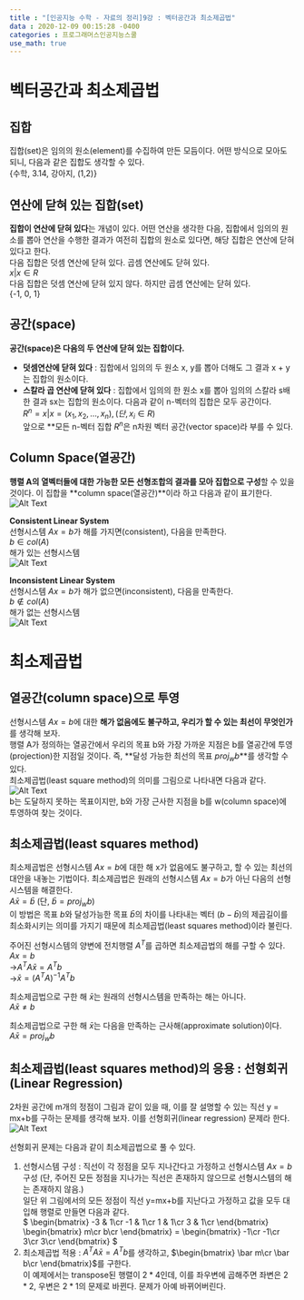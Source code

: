 ```yaml
---
title : "[인공지능 수학 - 자료의 정리]9강 : 벡터공간과 최소제곱법"
data : 2020-12-09 00:15:28 -0400
categories : 프로그래머스인공지능스쿨
use_math: true
---
```

# 벡터공간과 최소제곱법
## 집합
집합(set)은 임의의 원소(element)를 수집하여 만든 모듬이다. 어떤 방식으로 모아도 되니, 다음과 같은 집합도 생각할 수 있다.  
{수학, 3.14, 강아지, (1,2)}  
  
## 연산에 닫혀 있는 집합(set)
**집합이 연산에 닫혀 있다**는 개념이 있다. 어떤 연산을 생각한 다음, 집합에서 임의의 원소를 뽑아 연산을 수행한 결과가 여전히 집합의 원소로 있다면, 해당 집합은 연산에 닫혀 있다고 한다.  
다음 집합은 덧셈 연산에 닫혀 있다. 곱셈 연산에도 닫혀 있다.  
${x | x \in R}$  
다음 집합은 덧셈 연산에 닫혀 있지 않다. 하지만 곱셈 연산에는 닫혀 있다.  
{-1, 0, 1}  
  
## 공간(space)
**공간(space)은 다음의 두 연산에 닫혀 있는 집합이다.**  
- **덧셈연산에 닫혀 있다** : 집합에서 임의의 두 원소 x, y를 뽑아 더해도 그 결과 x + y는 집합의 원소이다.
- **스칼라 곱 연산에 닫혀 있다** : 집합에서 임의의 한 원소 x를 뽑아 임의의 스칼라 s배 한 결과 sx는 집합의 원소이다.
다음과 같이 n-벡터의 집합은 모두 공간이다.  
$R^n = {x|x = (x_1, x_2, \dots, x_n), (단, x_i \in R)}$  
앞으로 **모든 n-벡터 집합 $R^n$은 n차원 벡터 공간(vector space)라 부를 수 있다.  
  
## Column Space(열공간)
**행렬 A의 열벡터들에 대한 가능한 모든 선형조합의 결과를 모아 집합으로 구성**할 수 있을 것이다. 이 집합을 **column space(열공간)**이라 하고 다음과 같이 표기한다.  
![Alt Text](/assets/images/20201209/18.png)  
  
**Consistent Linear System**  
선형시스템 $Ax = b$가 해를 가지면(consistent), 다음을 만족한다.  
$b \in col(A)$  
해가 있는 선형시스템  
![Alt Text](/assets/images/20201209/19.png)  
  
**Inconsistent Linear System**  
선형시스템 $Ax = b$가 해가 없으면(inconsistent), 다음을 만족한다.  
$b \notin col(A)$  
해가 없는 선형시스템  
![Alt Text](/assets/images/20201209/20.png)  
  


# 최소제곱법
## 열공간(column space)으로 투영
선형시스템 $Ax = b$에 대한 **해가 없음에도 불구하고, 우리가 할 수 있는 최선이 무엇인가**를 생각해 보자.  
행렬 A가 정의하는 열공간에서 우리의 목표 b와 가장 가까운 지점은 b를 열공간에 투영(projection)한 지점일 것이다. 즉, **달성 가능한 최선의 목표 $proj_wb$**를 생각할 수 있다.  
최소제곱법(least square method)의 의미를 그림으로 나타내면 다음과 같다.  
![Alt Text](/assets/images/20201209/21.png)  
b는 도달하지 못하는 목표이지만, b와 가장 근사한 지점을 b를 w(column space)에 투영하여 찾는 것이다.  
  
## 최소제곱법(least squares method)
최소제곱법은 선형시스템 $Ax = b$에 대한 해 x가 없음에도 불구하고, 할 수 있는 최선의 대안을 내놓는 기법이다. 최소제곱법은 원래의 선형시스템 $Ax = b$가 아닌 다음의 선형시스템을 해결한다.  
$A\bar x = \bar b$ (단, $\bar b = proj_wb$)  
이 방법은 목표 $b$와 달성가능한 목표 $\bar b$의 차이를 나타내는 벡터 $(b - \bar b)$의 제곱길이를 최소화시키는 의미를 가지기 때문에 최소제곱법(least squares method)이라 불린다.  
  
주어진 선형시스템의 양변에 전치행렬 $A^T$를 곱하면 최소제곱법의 해를 구할 수 있다.  
$Ax = b$  
->$A^TA\bar x = A^Tb$  
->$\bar x = (A^TA)^{-1}A^Tb$  
  
최소제곱법으로 구한 해 $\bar x$는 원래의 선형시스템을 만족하는 해는 아니다.  
$A\bar x \neq b$  
  
최소제곱법으로 구한 해 $\bar x$는 다음을 만족하는 근사해(approximate solution)이다.  
$A\bar x = proj_wb$  
  
## 최소제곱법(least squares method)의 응용 : 선형회귀(Linear Regression)
2차원 공간에 m개의 정점이 그림과 같이 있을 때, 이를 잘 설명할 수 있는 직선 y = mx+b를 구하는 문제를 생각해 보자. 이를 선형회귀(linear regression) 문제라 한다.  
![Alt Text](/assets/images/20201209/22.png)  
  
선형회귀 문제는 다음과 같이 최소제곱법으로 풀 수 있다.  
1. 선형시스템 구성 : 직선이 각 정점을 모두 지나간다고 가정하고 선형시스템 $Ax = b$ 구성 (단, 주어진 모든 정점을 지나가는 직선은 존재하지 않으므로 선형시스템의 해는 존재하지 않음.)  
일단 위 그림에서의 모든 정점이 직선 y=mx+b를 지난다고 가정하고 값을 모두 대입해 행렬로 만들면 다음과 같다.  
$
\begin{bmatrix}
-3 & 1\cr
-1 & 1\cr
1 & 1\cr
3 & 1\cr
\end{bmatrix}
\begin{bmatrix}
m\cr
b\cr
\end{bmatrix}
=
\begin{bmatrix}
-1\cr
-1\cr
3\cr
3\cr
\end{bmatrix}
$  
2. 최소제곱법 적용 : $A^TA\bar x = A^Tb$를 생각하고, $\begin{bmatrix}
\bar m\cr
\bar b\cr
\end{bmatrix}$를 구한다.  
이 예제에서는 transpose된 행렬이 $2 * 4$인데, 이를 좌우변에 곱해주면 좌변은 $2 * 2$, 우변은 $2 * 1$의 문제로 바뀐다. 문제가 아예 바뀌어버린다.